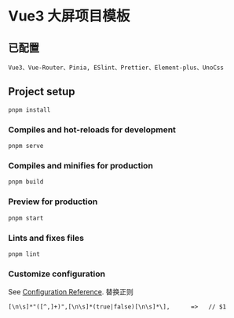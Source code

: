 # Vue3 大屏项目模板

## 已配置

```
Vue3、Vue-Router、Pinia, ESlint、Prettier、Element-plus、UnoCss
```

## Project setup

```
pnpm install
```

### Compiles and hot-reloads for development

```
pnpm serve
```

### Compiles and minifies for production

```
pnpm build
```

### Preview for production

```
pnpm start
```

### Lints and fixes files

```
pnpm lint
```

### Customize configuration

See [Configuration Reference](https://cli.vuejs.org/config/).
替换正则

```
[\n\s]*"([^,]+)",[\n\s]*(true|false)[\n\s]*\],      =>   // $1
```
